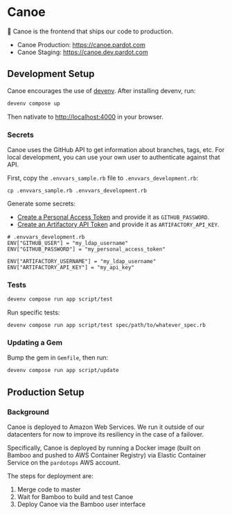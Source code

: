 # Canoe

:ship: Canoe is the frontend that ships our code to production.

* Canoe Production: <https://canoe.pardot.com>
* Canoe Staging: <https://canoe.dev.pardot.com>

## Development Setup

Canoe encourages the use of [devenv](https://git.dev.pardot.com/Pardot/devenv). After installing devenv, run:

```bash
devenv compose up
```

Then nativate to <http://localhost:4000> in your browser.

### Secrets

Canoe uses the GitHub API to get information about branches, tags, etc. For local development, you can use your own user to authenticate against that API.

First, copy the `.envvars_sample.rb` file to `.envvars_development.rb`:

```
cp .envvars_sample.rb .envvars_development.rb
```

Generate some secrets:
* [Create a Personal Access Token](https://git.dev.pardot.com/settings/applications) and provide it as `GITHUB_PASSWORD`.
* [Create an Artifactory API Token](https://artifactory.dev.pardot.com/artifactory/webapp/#/profile) and provide it as `ARTIFACTORY_API_KEY`.

```
# .envvars_development.rb
ENV["GITHUB_USER"] = "my_ldap_username"
ENV["GITHUB_PASSWORD"] = "my_personal_access_token"

ENV["ARTIFACTORY_USERNAME"] = "my_ldap_username"
ENV["ARTIFACTORY_API_KEY"] = "my_api_key"
```

### Tests

```bash
devenv compose run app script/test
```

Run specific tests:

```
devenv compose run app script/test spec/path/to/whatever_spec.rb
```

### Updating a Gem

Bump the gem in `Gemfile`, then run:

```bash
devenv compose run app script/update
```

## Production Setup

### Background

Canoe is deployed to Amazon Web Services. We run it outside of our datacenters for now to improve its resiliency in the case of a failover.

Specifically, Canoe is deployed by running a Docker image (built on Bamboo and pushed to AWS Container Registry) via Elastic Container Service on the `pardotops` AWS account.

The steps for deployment are:

1. Merge code to master
1. Wait for Bamboo to build and test Canoe
1. Deploy Canoe via the Bamboo user interface

